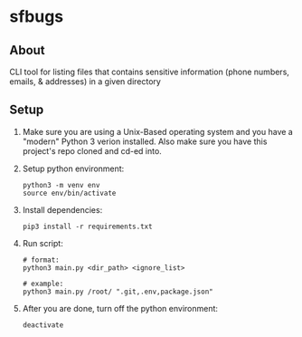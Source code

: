 # sfbugs

## About

CLI tool for listing files that contains sensitive information (phone numbers, emails, & addresses) in a given directory

## Setup

1. Make sure you are using a Unix-Based operating system and you have a "modern" Python 3 verion installed. Also make sure you have this project's repo cloned and cd-ed into.

2. Setup python environment:

    ```
    python3 -m venv env
    source env/bin/activate
    ```

3. Install dependencies:

    ```
    pip3 install -r requirements.txt
    ```

4. Run script:
    
    ```
    # format:
    python3 main.py <dir_path> <ignore_list>
    
    # example:
    python3 main.py /root/ ".git,.env,package.json"
    ```

5. After you are done, turn off the python environment:

    ```
    deactivate
    ```

